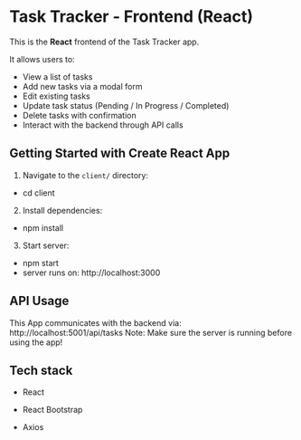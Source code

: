 # Task Tracker - Frontend (React)

This is the **React** frontend of the Task Tracker app.

It allows users to:
- View a list of tasks
- Add new tasks via a modal form
- Edit existing tasks
- Update task status (Pending / In Progress / Completed)
- Delete tasks with confirmation
- Interact with the backend through API calls

## Getting Started with Create React App

1. Navigate to the `client/` directory:

- cd client

2. Install dependencies:

- npm install

3. Start server:

- npm start
- server runs on: http://localhost:3000

## API Usage

This App communicates with the backend via: http://localhost:5001/api/tasks
Note: Make sure the server is running before using the app!

## Tech stack

- React

- React Bootstrap

- Axios
